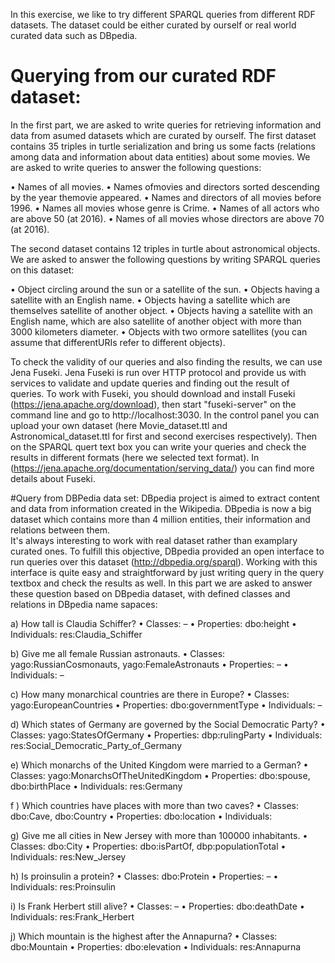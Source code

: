 ﻿In this exercise, we like to try different SPARQL queries from different RDF datasets.
The dataset could be either curated by ourself or real world curated data such as DBpedia.

# Querying from our curated RDF dataset:
In the first part, we are asked to write queries for retrieving information and 
data from asumed datasets which are curated by ourself.
The first dataset contains 35 triples in turtle serialization and bring us some facts 
(relations among data and information about data entities) about some movies.
We are asked to write queries to answer the following questions:

• Names of all movies.
• Names ofmovies and directors sorted descending by the year themovie appeared.
• Names and directors of all movies before 1996.
• Names all movies whose genre is Crime.
• Names of all actors who are above 50 (at 2016).
• Names of all movies whose directors are above 70 (at 2016).

The second dataset contains 12 triples in turtle about astronomical objects. 
We are asked to answer the following questions by writing SPARQL queries on this dataset:

• Object circling around the sun or a satellite of the sun.
• Objects having a satellite with an English name.
• Objects having a satellite which are themselves satellite of another object.
• Objects having a satellite with an English name, which are also satellite of another object
with more than 3000 kilometers diameter.
• Objects with two ormore satellites (you can assume that differentURIs refer to different
objects).

To check the validity of our queries and also finding the results, we can use Jena Fuseki.
Jena Fuseki is run over HTTP protocol and provide us with services to validate and update queries and 
finding out the result of queries.
To work with Fuseki, you should download and install Fuseki (https://jena.apache.org/download), then start
"fuseki-server" on the command line and go to http://localhost:3030. In the control panel you can
upload your own dataset (here Movie_dataset.ttl and Astronomical_dataset.ttl for first and second 
exercises respectively). Then on the SPARQL quert text box you can write your queries and check the results
in different formats (here we selected text format). In (https://jena.apache.org/documentation/serving_data/) 
you can find more details about Fuseki. 


#Query from DBPedia data set:
DBpedia project is aimed to extract content and data from information created in the Wikipedia.
DBpedia is now a big dataset which contains more than 4 million entities, their information and relations between them.  
It's always interesting to work with real dataset rather than examplary curated ones. 
To fulfill this objective, DBpedia provided an open interface to run queries over this dataset (http://dbpedia.org/sparql).
Working with this interface is quite easy and straightforward by just writing query in the query textbox and check the results as well.
In this part we are asked to answer these question based on DBpedia dataset, with defined classes and relations in DBpedia name sapaces:

a) How tall is Claudia Schiffer?
• Classes: –
• Properties: dbo:height
• Individuals: res:Claudia_Schiffer

b) Give me all female Russian astronauts.
• Classes: yago:RussianCosmonauts, yago:FemaleAstronauts
• Properties: –
• Individuals: –

c) How many monarchical countries are there in Europe?
• Classes: yago:EuropeanCountries
• Properties: dbo:governmentType
• Individuals: –

d) Which states of Germany are governed by the Social Democratic Party?
• Classes: yago:StatesOfGermany
• Properties: dbp:rulingParty
• Individuals: res:Social_Democratic_Party_of_Germany

e) Which monarchs of the United Kingdom were married to a German?
• Classes: yago:MonarchsOfTheUnitedKingdom
• Properties: dbo:spouse, dbo:birthPlace
• Individuals: res:Germany

f ) Which countries have places with more than two caves?
• Classes: dbo:Cave, dbo:Country
• Properties: dbo:location
• Individuals:

g) Give me all cities in New Jersey with more than 100000 inhabitants.
• Classes: dbo:City
• Properties: dbo:isPartOf, dbp:populationTotal
• Individuals: res:New_Jersey

h) Is proinsulin a protein?
• Classes: dbo:Protein
• Properties: –
• Individuals: res:Proinsulin

i) Is Frank Herbert still alive?
• Classes: –
• Properties: dbo:deathDate
• Individuals: res:Frank_Herbert

j) Which mountain is the highest after the Annapurna?
• Classes: dbo:Mountain
• Properties: dbo:elevation
• Individuals: res:Annapurna


 

